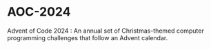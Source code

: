 # AOC-2024

Advent of Code 2024 : An annual set of Christmas-themed computer programming challenges that follow an Advent calendar.
